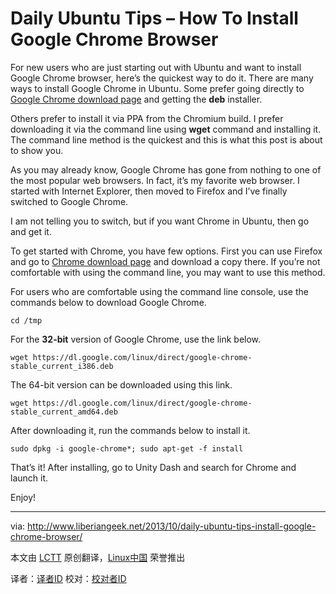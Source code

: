 Daily Ubuntu Tips – How To Install Google Chrome Browser
================================================================================
For new users who are just starting out with Ubuntu and want to install Google Chrome browser, here’s the quickest way to do it. There are many ways to install Google Chrome in Ubuntu. Some prefer going directly to [Google Chrome download page][1] and getting the **deb** installer.

Others prefer to install it via PPA from the Chromium build. I prefer downloading it via the command line using **wget** command and installing it. The command line method is the quickest and this is what this post is about to show you.

As you may already know, Google Chrome has gone from nothing to one of the most popular web browsers. In fact, it’s my favorite web browser.  I started with Internet Explorer, then moved to Firefox and I’ve finally switched to Google Chrome.

I am not telling you to switch, but if you want Chrome in Ubuntu, then go and get it.

To get started with Chrome, you have few options. First you can use Firefox and go to [Chrome download page][1] and download a copy there. If you’re not comfortable with using the command line, you may want to use this method.

For users who are comfortable using the command line console, use the commands below to download Google Chrome.

    cd /tmp

For the **32-bit** version of Google Chrome, use the link below.

    wget https://dl.google.com/linux/direct/google-chrome-stable_current_i386.deb

The 64-bit version can be downloaded using this link.

    wget https://dl.google.com/linux/direct/google-chrome-stable_current_amd64.deb

After downloading it, run the commands below to install it.

    sudo dpkg -i google-chrome*; sudo apt-get -f install

That’s it! After installing, go to Unity Dash and search for Chrome and launch it.

Enjoy!

--------------------------------------------------------------------------------

via: http://www.liberiangeek.net/2013/10/daily-ubuntu-tips-install-google-chrome-browser/

本文由 [LCTT](https://github.com/LCTT/TranslateProject) 原创翻译，[Linux中国](http://linux.cn/) 荣誉推出

译者：[译者ID](https://github.com/译者ID) 校对：[校对者ID](https://github.com/校对者ID)

[1]:https://www.google.com/intl/en/chrome/browser/#eula